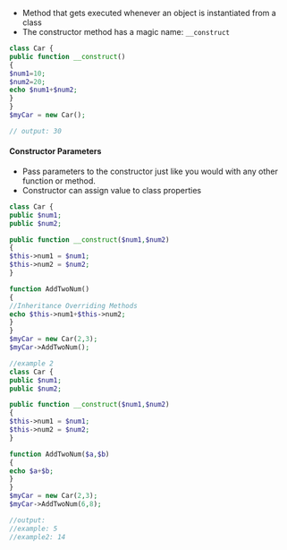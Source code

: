 * Method that gets executed whenever an object is instantiated from a class 
* The constructor method has a magic name: `__construct`

```php
class Car { 
public function __construct() 
{ 
$num1=10;
$num2=20; 
echo $num1+$num2; 
} 
} 
$myCar = new Car();

// output: 30
```

#### Constructor Parameters
* Pass parameters to the constructor just like you would with any other function or method.
* Constructor can assign value to class properties

```php
class Car { 
public $num1; 
public $num2; 

public function __construct($num1,$num2)
{ 
$this->num1 = $num1; 
$this->num2 = $num2; 
} 

function AddTwoNum()
{ 
//Inheritance Overriding Methods 
echo $this->num1+$this->num2; 
} 
} 
$myCar = new Car(2,3); 
$myCar->AddTwoNum();

//example 2
class Car { 
public $num1; 
public $num2; 

public function __construct($num1,$num2) 
{ 
$this->num1 = $num1; 
$this->num2 = $num2; 
}

function AddTwoNum($a,$b)
{ 
echo $a+$b; 
} 
} 
$myCar = new Car(2,3); 
$myCar->AddTwoNum(6,8);

//output:
//example: 5
//example2: 14
```